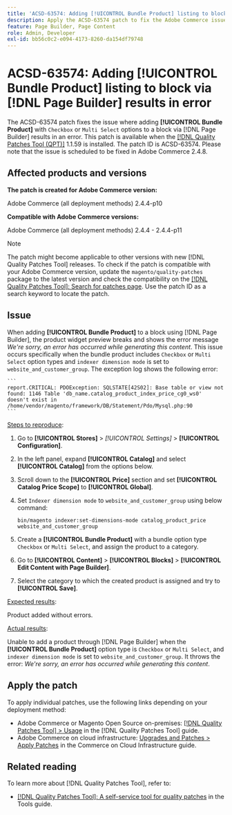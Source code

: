 ```yaml
---
title: 'ACSD-63574: Adding [!UICONTROL Bundle Product] listing to block via [!DNL Page Builder] results in error'
description: Apply the ACSD-63574 patch to fix the Adobe Commerce issue where adding **[!UICONTROL Bundle Product]** with `Checkbox` or `Multi Select` options to a block via [!DNL Page Builder] results in an error.
feature: Page Builder, Page Content
role: Admin, Developer
exl-id: bb56c0c2-e094-4173-8260-da154df79748
---
```

# ACSD-63574: Adding [!UICONTROL Bundle Product] listing to block via [!DNL Page Builder] results in error

The ACSD-63574 patch fixes the issue where adding **[!UICONTROL Bundle Product]** with `Checkbox` or `Multi Select` options to a block via [!DNL Page Builder] results in an error. This patch is available when the [[!DNL Quality Patches Tool (QPT)]](/help/tools/quality-patches-tool/quality-patches-tool-to-self-serve-quality-patches.md) 1.1.59 is installed. The patch ID is ACSD-63574. Please note that the issue is scheduled to be fixed in Adobe Commerce 2.4.8.

## Affected products and versions

**The patch is created for Adobe Commerce version:**

Adobe Commerce (all deployment methods)  2.4.4-p10

**Compatible with Adobe Commerce versions:**

Adobe Commerce (all deployment methods) 2.4.4 - 2.4.4-p11

>[!NOTE]
>
>The patch might become applicable to other versions with new [!DNL Quality Patches Tool] releases. To check if the patch is compatible with your Adobe Commerce version, update the `magento/quality-patches` package to the latest version and check the compatibility on the [[!DNL Quality Patches Tool]: Search for patches page](https://experienceleague.adobe.com/tools/commerce-quality-patches/index.html). Use the patch ID as a search keyword to locate the patch.

## Issue

When adding **[!UICONTROL Bundle Product]** to a block using [!DNL Page Builder], the product widget preview breaks and shows the error message *We're sorry, an error has occurred while generating this content*. This issue occurs specifically when the bundle product includes `Checkbox` or `Multi Select` option types and `indexer dimension mode` is set to `website_and_customer_group`. The exception log shows the following error:

    ```
    report.CRITICAL: PDOException: SQLSTATE[42S02]: Base table or view not found: 1146 Table 'db_name.catalog_product_index_price_cg0_ws0' doesn't exist in /home/vendor/magento/framework/DB/Statement/Pdo/Mysql.php:90
    ```

<u>Steps to reproduce</u>:

1. Go to **[!UICONTROL Stores]** > *[!UICONTROL Settings]* > **[!UICONTROL Configuration]**.
1. In the left panel, expand **[!UICONTROL Catalog]** and select **[!UICONTROL Catalog]** from the options below.
1. Scroll down to the **[!UICONTROL Price]** section and set **[!UICONTROL Catalog Price Scope]** to **[!UICONTROL Global]**.
1. Set `Indexer dimension mode` to `website_and_customer_group` using below command:

    `bin/magento indexer:set-dimensions-mode catalog_product_price website_and_customer_group`

1. Create a **[!UICONTROL Bundle Product]** with a bundle option type `Checkbox` or `Multi Select`, and assign the product to a category.
1. Go to **[!UICONTROL Content]** > **[!UICONTROL Blocks]** > **[!UICONTROL Edit Content with Page Builder]**.
1. Select the category to which the created product is assigned and try to **[!UICONTROL Save]**.

<u>Expected results</u>:

Product added without errors.

<u>Actual results</u>:

Unable to add a product through [!DNL Page Builder] when the **[!UICONTROL Bundle Product]** option type is `Checkbox` or `Multi Select`, and `indexer dimension mode` is set to  `website_and_customer_group`. It throws the error: *We're sorry, an error has occurred while generating this content*.


## Apply the patch

To apply individual patches, use the following links depending on your deployment method:

* Adobe Commerce or Magento Open Source on-premises: [[!DNL Quality Patches Tool] > Usage](/help/tools/quality-patches-tool/usage.md) in the [!DNL Quality Patches Tool] guide.
* Adobe Commerce on cloud infrastructure: [Upgrades and Patches > Apply Patches](https://experienceleague.adobe.com/docs/commerce-cloud-service/user-guide/develop/upgrade/apply-patches.html) in the Commerce on Cloud Infrastructure guide.


## Related reading

To learn more about [!DNL Quality Patches Tool], refer to:

* [[!DNL Quality Patches Tool]: A self-service tool for quality patches](/help/tools/quality-patches-tool/quality-patches-tool-to-self-serve-quality-patches.md) in the Tools guide.
